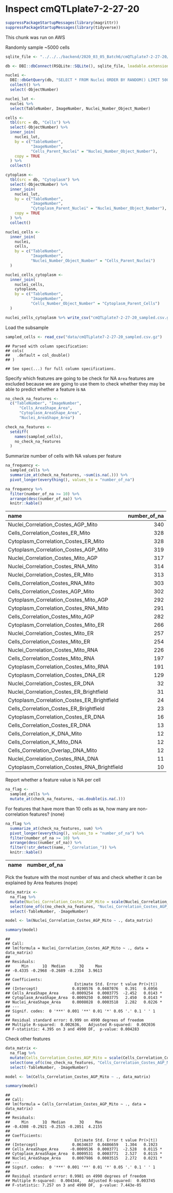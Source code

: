 Inspect cmQTLplate7-2-27-20
================

``` r
suppressPackageStartupMessages(library(magrittr))
suppressPackageStartupMessages(library(tidyverse))
```

This chunk was run on AWS

Randomly sample \~5000 cells

``` r
sqlite_file <- "../../../backend/2020_03_05_Batch6/cmQTLplate7-2-27-20/cmQTLplate7-2-27-20.sqlite"

db <- DBI::dbConnect(RSQLite::SQLite(), sqlite_file, loadable.extensions = TRUE)

nuclei <- 
  DBI::dbGetQuery(db, "SELECT * FROM Nuclei ORDER BY RANDOM() LIMIT 5000;") %>%
  collect() %>%
  select(-ObjectNumber)

nuclei_lut <-
  nuclei %>%
  select(TableNumber, ImageNumber, Nuclei_Number_Object_Number)

cells <- 
  tbl(src = db, "Cells") %>% 
  select(-ObjectNumber) %>% 
  inner_join(
    nuclei_lut,
    by = c("TableNumber", 
           "ImageNumber", 
           "Cells_Parent_Nuclei" = "Nuclei_Number_Object_Number"),
    copy = TRUE
  ) %>%
  collect()

cytoplasm <- 
  tbl(src = db, "Cytoplasm") %>% 
  select(-ObjectNumber) %>% 
  inner_join(
    nuclei_lut,
    by = c("TableNumber", 
           "ImageNumber", 
           "Cytoplasm_Parent_Nuclei" = "Nuclei_Number_Object_Number"),
    copy = TRUE
  ) %>%
  collect()

nuclei_cells <- 
  inner_join(
    nuclei,
    cells,
    by = c("TableNumber", 
           "ImageNumber", 
           "Nuclei_Number_Object_Number" = "Cells_Parent_Nuclei")
  )

nuclei_cells_cytoplasm <- 
  inner_join(
    nuclei_cells,
    cytoplasm,
    by = c("TableNumber",
           "ImageNumber",
           "Cells_Number_Object_Number" = "Cytoplasm_Parent_Cells")
  )

nuclei_cells_cytoplasm %>% write_csv("cmQTLplate7-2-27-20_sampled.csv.gz")
```

Load the subsample

``` r
sampled_cells <- read_csv("data/cmQTLplate7-2-27-20_sampled.csv.gz")
```

    ## Parsed with column specification:
    ## cols(
    ##   .default = col_double()
    ## )

    ## See spec(...) for full column specifications.

Specify which features are going to be check for NA `Area` features are
excluded because we are going to use them to check whether they may be
able to predict whether a feature is `NA`

``` r
no_check_na_features <- 
  c("TableNumber", "ImageNumber", 
      "Cells_AreaShape_Area",
      "Cytoplasm_AreaShape_Area",
      "Nuclei_AreaShape_Area")

check_na_features <- 
  setdiff(
    names(sampled_cells),
    no_check_na_features
  )
```

Summarize number of cells with NA values per feature

``` r
na_frequency <- 
  sampled_cells %>% 
  summarize_at(check_na_features, ~sum(is.na(.))) %>%
  pivot_longer(everything(), values_to = "number_of_na")
```

``` r
na_frequency %>%
  filter(number_of_na >= 10) %>%
  arrange(desc(number_of_na)) %>%
  knitr::kable()
```

| name                                             | number\_of\_na |
| :----------------------------------------------- | -------------: |
| Nuclei\_Correlation\_Costes\_AGP\_Mito           |            340 |
| Cells\_Correlation\_Costes\_ER\_Mito             |            328 |
| Cytoplasm\_Correlation\_Costes\_ER\_Mito         |            328 |
| Cytoplasm\_Correlation\_Costes\_AGP\_Mito        |            319 |
| Nuclei\_Correlation\_Costes\_Mito\_AGP           |            317 |
| Nuclei\_Correlation\_Costes\_RNA\_Mito           |            314 |
| Nuclei\_Correlation\_Costes\_ER\_Mito            |            313 |
| Cells\_Correlation\_Costes\_RNA\_Mito            |            303 |
| Cells\_Correlation\_Costes\_AGP\_Mito            |            302 |
| Cytoplasm\_Correlation\_Costes\_Mito\_AGP        |            292 |
| Cytoplasm\_Correlation\_Costes\_RNA\_Mito        |            291 |
| Cells\_Correlation\_Costes\_Mito\_AGP            |            282 |
| Cytoplasm\_Correlation\_Costes\_Mito\_ER         |            266 |
| Nuclei\_Correlation\_Costes\_Mito\_ER            |            257 |
| Cells\_Correlation\_Costes\_Mito\_ER             |            254 |
| Nuclei\_Correlation\_Costes\_Mito\_RNA           |            226 |
| Cells\_Correlation\_Costes\_Mito\_RNA            |            197 |
| Cytoplasm\_Correlation\_Costes\_Mito\_RNA        |            191 |
| Cytoplasm\_Correlation\_Costes\_DNA\_ER          |            129 |
| Nuclei\_Correlation\_Costes\_ER\_DNA             |             32 |
| Nuclei\_Correlation\_Costes\_ER\_Brightfield     |             31 |
| Cytoplasm\_Correlation\_Costes\_ER\_Brightfield  |             24 |
| Cells\_Correlation\_Costes\_ER\_Brightfield      |             23 |
| Cytoplasm\_Correlation\_Costes\_ER\_DNA          |             16 |
| Cells\_Correlation\_Costes\_ER\_DNA              |             13 |
| Cells\_Correlation\_K\_DNA\_Mito                 |             12 |
| Cells\_Correlation\_K\_Mito\_DNA                 |             12 |
| Cells\_Correlation\_Overlap\_DNA\_Mito           |             12 |
| Nuclei\_Correlation\_Costes\_RNA\_DNA            |             11 |
| Cytoplasm\_Correlation\_Costes\_RNA\_Brightfield |             10 |

Report whether a feature value is NA per cell

``` r
na_flag <- 
  sampled_cells %>% 
  mutate_at(check_na_features, ~as.double(is.na(.)))
```

For features that have more than 10 cells as `NA`, how many are
non-correlation features? (none)

``` r
na_flag %>% 
  summarize_at(check_na_features, sum) %>%
  pivot_longer(everything(), values_to = "number_of_na") %>%
  filter(number_of_na >= 10) %>%
  arrange(desc(number_of_na)) %>% 
  filter(!str_detect(name, "_Correlation_")) %>%
  knitr::kable()
```

| name | number\_of\_na |
| :--- | -------------: |

Pick the feature with the most number of `NA`s and check whether it can
be explained by Area features (nope)

``` r
data_matrix <- 
  na_flag %>%
  mutate(Nuclei_Correlation_Costes_AGP_Mito = scale(Nuclei_Correlation_Costes_AGP_Mito)) %>%
  select(one_of(c(no_check_na_features, "Nuclei_Correlation_Costes_AGP_Mito"))) %>%
  select(-TableNumber, -ImageNumber)

model <- lm(Nuclei_Correlation_Costes_AGP_Mito ~ ., data_matrix)

summary(model)
```

    ## 
    ## Call:
    ## lm(formula = Nuclei_Correlation_Costes_AGP_Mito ~ ., data = data_matrix)
    ## 
    ## Residuals:
    ##     Min      1Q  Median      3Q     Max 
    ## -0.4335 -0.2968 -0.2689 -0.2354  3.9613 
    ## 
    ## Coefficients:
    ##                            Estimate Std. Error t value Pr(>|t|)  
    ## (Intercept)               0.0190576  0.0487076   0.391   0.6956  
    ## Cells_AreaShape_Area     -0.0009254  0.0003775  -2.452   0.0143 *
    ## Cytoplasm_AreaShape_Area  0.0009250  0.0003775   2.450   0.0143 *
    ## Nuclei_AreaShape_Area     0.0008028  0.0003518   2.282   0.0226 *
    ## ---
    ## Signif. codes:  0 '***' 0.001 '**' 0.01 '*' 0.05 '.' 0.1 ' ' 1
    ## 
    ## Residual standard error: 0.999 on 4990 degrees of freedom
    ## Multiple R-squared:  0.002636,   Adjusted R-squared:  0.002036 
    ## F-statistic: 4.395 on 3 and 4990 DF,  p-value: 0.004283

Check other features

``` r
data_matrix <- 
  na_flag %>%
  mutate(Cells_Correlation_Costes_AGP_Mito = scale(Cells_Correlation_Costes_AGP_Mito)) %>%
  select(one_of(c(no_check_na_features, "Cells_Correlation_Costes_AGP_Mito"))) %>%
  select(-TableNumber, -ImageNumber)

model <- lm(Cells_Correlation_Costes_AGP_Mito ~ ., data_matrix)

summary(model)
```

    ## 
    ## Call:
    ## lm(formula = Cells_Correlation_Costes_AGP_Mito ~ ., data = data_matrix)
    ## 
    ## Residuals:
    ##     Min      1Q  Median      3Q     Max 
    ## -0.4308 -0.2921 -0.2515 -0.2051  4.2155 
    ## 
    ## Coefficients:
    ##                            Estimate Std. Error t value Pr(>|t|)  
    ## (Intercept)               0.0634637  0.0486659   1.304   0.1923  
    ## Cells_AreaShape_Area     -0.0009536  0.0003771  -2.528   0.0115 *
    ## Cytoplasm_AreaShape_Area  0.0009531  0.0003771   2.527   0.0115 *
    ## Nuclei_AreaShape_Area     0.0007986  0.0003515   2.272   0.0231 *
    ## ---
    ## Signif. codes:  0 '***' 0.001 '**' 0.01 '*' 0.05 '.' 0.1 ' ' 1
    ## 
    ## Residual standard error: 0.9981 on 4990 degrees of freedom
    ## Multiple R-squared:  0.004344,   Adjusted R-squared:  0.003745 
    ## F-statistic: 7.257 on 3 and 4990 DF,  p-value: 7.443e-05
